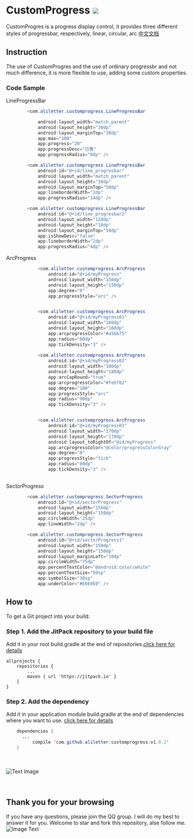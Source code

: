 # CustomProgress  [![](https://jitpack.io/v/aliletter/customprogress.svg)](https://jitpack.io/#aliletter/customprogress)
CustomProgres is a progress display control, it provides three different styles of progressbar, respectively, linear, circular, arc.[中文文档](https://github.com/aliletter/CustomProgress/blob/master/README_CHINESE.md)
## Instruction
The use of CustomProgres and the use of ordinary progressbr and not much difference, it is more flexible to use, adding some custom properties.
### Code Sample
LineProgressBar
```Java
        <com.aliletter.customprogress.LineProgressBar

            android:layout_width="match_parent"
            android:layout_height="30dp"
            android:layout_marginTop="30dp"
            app:max="100"
            app:progress="20"
            app:progressDesc="已售"
            app:progressRadius="8dp" />

        <com.aliletter.customprogress.LineProgressBar
            android:id="@+id/line_progresbar"
            android:layout_width="match_parent"
            android:layout_height="30dp"
            android:layout_marginTop="50dp"
            app:lineborderWidth="2dp"
            app:progressRadius="14dp" />

        <com.aliletter.customprogress.LineProgressBar
            android:id="@+id/line_progresbar2"
            android:layout_width="120dp"
            android:layout_height="10dp"
            android:layout_marginTop="50dp"
            app:isShowDesc="false"
            app:lineborderWidth="2dp"
            app:progressRadius="4dp" />
```
ArcProgress
```Java
            <com.aliletter.customprogress.ArcProgress
                android:id="@+id/myProgress"
                android:layout_width="150dp"
                android:layout_height="150dp"
                app:degree="0"
                app:progressStyle="arc" />


            <com.aliletter.customprogress.ArcProgress
                android:id="@+id/myProgress01"
                android:layout_width="160dp"
                android:layout_height="160dp"
                app:arcprogressColor="#a56b75"
                app:radius="80dp"
                app:tickDensity="3" />
                
            <com.aliletter.customprogress.ArcProgress
                android:id="@+id/myProgress02"
                android:layout_width="180dp"
                android:layout_height="180dp"
                app:arcCapRound="true"
                app:arcprogressColor="#febf82"
                app:degree="180"
                app:progressStyle="arc"
                app:radius="90dp"
                app:tickDensity="3" />


            <com.aliletter.customprogress.ArcProgress
                android:id="@+id/myProgress03"
                android:layout_width="170dp"
                android:layout_height="170dp"
                android:layout_toRightOf="@id/myProgress"
                app:arcprogressColor="@color/progressColorGray"
                app:degree="0"
                app:progressStyle="tick"
                app:radius="80dp"
                app:tickDensity="3" />
            
```
SectorProgress
```Java
        <com.aliletter.customprogress.SectorProgress
            android:id="@+id/sectorProgress"
            android:layout_width="150dp"
            android:layout_height="150dp"
            app:circleWidth="25dp"
            app:lineWidth="2dp" />

        <com.aliletter.customprogress.SectorProgress
            android:id="@+id/sectorProgress1"
            android:layout_width="150dp"
            android:layout_height="150dp"
            android:layout_marginLeft="10dp"
            app:circleWidth="75dp"
            app:percentTextColor="@android:color/white"
            app:percentTextSize="50sp"
            app:symbolSize="30sp"
            app:underColor="#E0E0E0" />
```
## How to
To get a Git project into your build:
### Step 1. Add the JitPack repository to your build file
Add it in your root build.gradle at the end of repositories.[click here for details](https://github.com/aliletter/CarouselBanner/blob/master/root_build.gradle.png)

	allprojects {
		repositories {
			...
			maven { url 'https://jitpack.io' }
		}
	}
  
### Step 2. Add the dependency
Add it in your application module build.gradle at the end of dependencies where you want to use.   [click here for details](https://github.com/aliletter/CarouselBanner/blob/master/application_build.gradle.png)
```Java
	dependencies {
	  ...
          compile 'com.github.aliletter:customprogress:v1.0.2'
	}
```	
<br><br>
![Text Image](https://github.com/aliletter/CustomProgress/blob/master/customprogress.gif)
<br><br><br>
## Thank you for your browsing
If you have any questions, please join the QQ group. I will do my best to answer it for you. Welcome to star and fork this repository, alse follow me.
<br>
![Image Text](https://github.com/aliletter/CarouselBanner/blob/master/qq_group.png)
